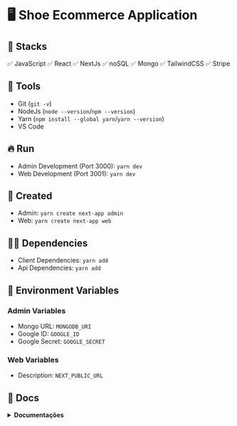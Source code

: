 # :desktop_computer: Shoe Ecommerce Application

## :briefcase: Stacks

✅ JavaScript
✅ React
✅ NextJs
✅ noSQL
✅ Mongo
✅ TailwindCSS
✅ Stripe

## :hammer: Tools

- Git (`git -v`)
- NodeJs (`node --version`/`npm --version`)
- Yarn (`npm install --global yarn`/`yarn --version`)
- VS Code

## :fire: Run

- Admin Development (Port 3000): `yarn dev`
- Web Development (Port 3001): `yarn dev`

## :baby: Created

- Admin: `yarn create next-app admin`
- Web: `yarn create next-app web`

## :ok_man: Dependencies

- Client Dependencies: `yarn add`
- Api Dependencies: `yarn add`

## :triangular_flag_on_post: Environment Variables

### Admin Variables

- Mongo URL: `MONGODB_URI`
- Google ID: `GOOGLE_ID`
- Google Secret: `GOOGLE_SECRET`

### Web Variables

- Description: `NEXT_PUBLIC_URL`

## :page_facing_up: Docs

<details>
<summary><b>Documentações</b></summary>

### :scroll: Documentações

- Axios: ``
- TailwindCSS: ``
- Mongo: ``

<details>
